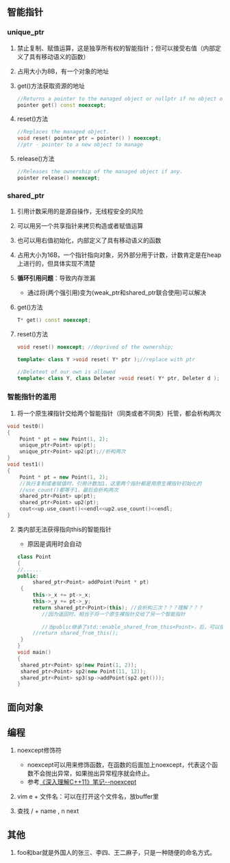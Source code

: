 ## 智能指针

### unique_ptr

1. 禁止复制、赋值运算，这是独享所有权的智能指针；但可以接受右值（内部定义了具有移动语义的函数）

2. 占用大小为8B，有一个对象的地址

3. get()方法获取资源的地址

   ```C++
   //Returns a pointer to the managed object or nullptr if no object owned.
   pointer get() const noexcept;
   ```

4. reset()方法

   ```C++
   //Replaces the managed object.
   void reset( pointer ptr = pointer() ) noexcept;
   //ptr - pointer to a new object to manage
   ```

5. release()方法

   ```C++
   //Releases the ownership of the managed object if any. 
   pointer release() noexcept;
   ```

### shared_ptr

1. 引用计数采用的是源自操作，无线程安全的风险

2. 可以用另一个共享指针来拷贝构造或者赋值运算

3. 也可以用右值初始化，内部定义了具有移动语义的函数

4. 占用大小为16B，一个指针指向对象，另外部分用于计数，计数肯定是在heap上进行的，但具体实现不清楚

5. **循环引用问题**：导致内存泄漏

   + 通过将(两个强引用)变为(weak_ptr和shared_ptr联合使用)可以解决

6. get()方法

   ```C++
   T* get() const noexcept;
   ```

7. reset()方法

   ```C++
   void reset() noexcept; //deprived of the ownership;
   
   template< class Y >void reset( Y* ptr );//replace with ptr
   
   //Deleteot of our own is allowed
   template< class Y, class Deleter >void reset( Y* ptr, Deleter d );
   ```

   

### 智能指针的滥用

1. 将一个原生裸指针交给两个智能指针（同类或者不同类）托管，都会析构两次

```C++
void test0()
{
	Point * pt = new Point(1, 2);
	unique_ptr<Point> up(pt);
	unique_ptr<Point> up2(pt);//析构两次
}
void test1()
{
	Point * pt = new Point(1, 2);
	//执行复制或者赋值时，引用计数加1，这里两个指针都是用原生裸指针初始化的
    //use_count()都等于1，最后会析构两次
	shared_ptr<Point> up(pt);
	shared_ptr<Point> up2(pt);
	cout<<up.use_count()<<endl<<up2.use_count()<<endl;
}
```

2. 类内部无法获得指向this的智能指针

   + 原因是调用时会自动

   ```C++
   class Point
   {
   //......
   public:    
     	shared_ptr<Point> addPoint(Point * pt)
   	{
   		this->_x += pt->_x;
   		this->_y += pt->_y;
   		return shared_ptr<Point>(this); //会析构三次？？？理解？？？
           //因为返回时，相当于将一个原生裸指针交给了另一个智能指针
           
           //当public继承了std::enable_shared_from_this<Point>，后，可以使用下面方式，返回一个真正的共享指针，引用计数+1，最后也只会析构两次
   		//return shared_from_this();
   	}
   }
   void main()
   {
   	shared_ptr<Point> sp(new Point(1, 2));
   	shared_ptr<Point> sp2(new Point(11, 12));
   	shared_ptr<Point> sp3(sp->addPoint(sp2.get()));
   }
   
   ```

   

## 面向对象





## 编程

1. noexcept修饰符
   + noexcept可以用来修饰函数，在函数的后面加上noexcept，代表这个函数不会抛出异常，如果抛出异常程序就会终止。
   + 参考[《深入理解C++11》笔记--noexcept](https://blog.csdn.net/WizardtoH/article/details/80579131)

2. vim e + 文件名：可以在打开这个文件名，放buffer里
3. 查找 / + name , n next



## 其他

1. foo和bar就是外国人的张三、李四、王二麻子，只是一种随便的命名方式。

